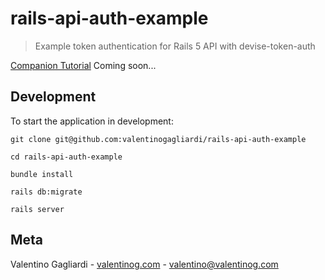 # rails-api-auth-example
> Example token authentication for Rails 5 API with devise-token-auth

[Companion Tutorial](https://www.valentinog.com/blog/) Coming soon...

## Development

To start the application in development:

`git clone git@github.com:valentinogagliardi/rails-api-auth-example`

`cd rails-api-auth-example`

`bundle install`

`rails db:migrate`

`rails server`

## Meta

Valentino Gagliardi - [valentinog.com](https://www.valentinog.com) - valentino@valentinog.com

